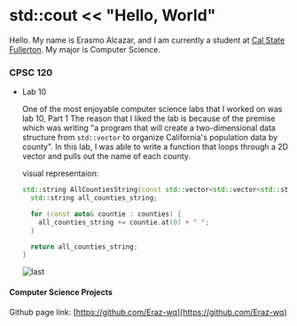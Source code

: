 # std::cout << "Hello, World"

Hello. My name is Erasmo Alcazar, and I am currently a student at [Cal State Fullerton](http://www.fullerton.edu/). My major is Computer Science.

### CPSC 120

* Lab 10
    
    One of the most enjoyable computer science labs that I worked on was lab 10, Part 1 The reason that I liked the lab is because of the premise which was writing "a program that will create a two-dimensional data structure from `std::vector` to organize California's population data by county". In this lab, I was able to write a function that loops through a 2D vector and pulls out the name of each county.

    visual representaion:
    ```C++
    std::string AllCountiesString(const std::vector<std::vector<std::string>>& counties) {
      std::string all_counties_string;

      for (const auto& countie : counties) {
        all_counties_string += countie.at(0) + " ";
      }

      return all_counties_string;
    }
    ```

    ![last](Eraz-wq.github.io/render1733981402984.gif)

#### Computer Science Projects
Github page link: [https://github.com/Eraz-wq](https://github.com/Eraz-wq)